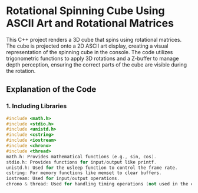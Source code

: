 # Rotational Spinning Cube Using ASCII Art and Rotational Matrices

This C++ project renders a 3D cube that spins using rotational matrices. The cube is projected onto a 2D ASCII art display, creating a visual representation of the spinning cube in the console. The code utilizes trigonometric functions to apply 3D rotations and a Z-buffer to manage depth perception, ensuring the correct parts of the cube are visible during the rotation.

## Explanation of the Code

### 1. Including Libraries
```cpp
#include <math.h>
#include <stdio.h>
#include <unistd.h>
#include <cstring>
#include <iostream>
#include <chrono>
#include <thread>
math.h: Provides mathematical functions (e.g., sin, cos).
stdio.h: Provides functions for input/output like printf.
unistd.h: Used for the usleep function to control the frame rate.
cstring: For memory functions like memset to clear buffers.
iostream: Used for input/output operations.
chrono & thread: Used for handling timing operations (not used in the current version of the code).

